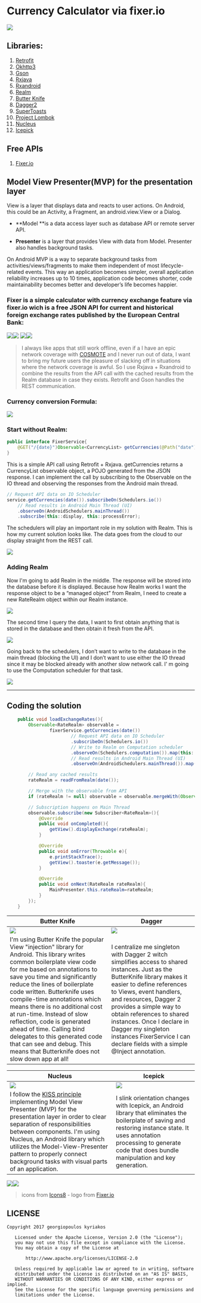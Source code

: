 # Currency Calculator via fixer.io

![](https://github.com/domgeorg/CurrencyCalculatorViaFixer.io/blob/master/currency%20exchange/money.png)

## Libraries:
1. [Retrofit](http://square.github.io/retrofit/)
2. [Okhttp3](https://github.com/square/okhttp/tree/master/okhttp/src/main/java/okhttp3)
3. [Gson](https://github.com/google/gson)
3. [Rxjava](https://github.com/ReactiveX/RxJava)
4. [Rxandroid](https://github.com/ReactiveX/RxAndroid)
5. [Realm](https://blog.realm.io/realm-for-android/)
6. [Butter Knife](http://jakewharton.github.io/butterknife/)
7. [Dagger2](https://google.github.io/dagger/)
8. [SuperToasts](https://github.com/JohnPersano/SuperToasts)
9. [Project Lombok](https://projectlombok.org/)
10. [Nucleus](https://github.com/konmik/nucleus)
11. [Icepick](https://github.com/frankiesardo/icepick)

## Free APIs
1. [Fixer.io](http://fixer.io/)

## Model View Presenter(MVP) for the presentation layer
View is a layer that displays data and reacts to user actions. On Android, this could be an Activity, a Fragment, an android.view.View or a Dialog.

* **Model **is a data access layer such as database API or remote server API.

* **Presenter** is a layer that provides View with data from Model. Presenter also handles background tasks.

On Android MVP is a way to separate background tasks from activities/views/fragments to make them independent of most lifecycle-related events. This way an application becomes simpler, overall application reliability increases up to 10 times, application code becomes shorter, code maintainability becomes better and developer’s life becomes happier.

### Fixer is a simple calculator with currency exchange feature via fixer.io wich is a free JSON API for current and historical foreign exchange rates published by the European Central Bank:

![](https://github.com/domgeorg/CurrencyCalculatorViaFixer.io/blob/master/currency%20exchange/Screenshot_20171018-181129.png)![](https://github.com/domgeorg/CurrencyCalculatorViaFixer.io/blob/master/currency%20exchange/Screenshot_20171018-181220.png)
![](https://github.com/domgeorg/CurrencyCalculatorViaFixer.io/blob/master/currency%20exchange/Screenshot_20171018-181657.png)![](https://github.com/domgeorg/CurrencyCalculatorViaFixer.io/blob/master/currency%20exchange/Screenshot_20171018-181506.png)

> I always like apps that still work offline, even if a I have an epic network coverage with [COSMOTE](https://www.cosmote.gr/hub/) and I never run out of data, I want to bring my future users the pleasure of slacking off in situations where the network coverage is awful. So I use Rxjava + Rxandroid to combine the results from the API call with the cached results from the Realm database in case they exists. Retrofit and Gson handles the REST communication. 

### Currency conversion Formula:
![](https://github.com/domgeorg/CurrencyCalculatorViaFixer.io/blob/master/currency%20exchange/CodeCogsEqn%20(1).png)

### Start without Realm:
``` Java 
public interface FixerService{
    @GET("/{date}")Observable<CurrencyList> getCurrencies(@Path("date") String date);
}
```

This is a simple API call using Retrofit + Rxjava. getCurrencies returns a CurrencyList observable object, a POJO generated from the JSON response. I can implement the call by subscribing to the Observable<WeatherResponse> on the IO thread and observing the responses from the Android main thread.

``` Java 
// Request API data on IO Scheduler
service.getCurrencies(date()).subscribeOn(Schedulers.io())
    // Read results in Android Main Thread (UI)
    .observeOn(AndroidSchedulers.mainThread())
    .subscribe(this::display, this::processError);
```

The schedulers will play an important role in my solution with Realm.
This is how my current solution looks like. The data goes from the cloud to our display straight from the REST call.

![](https://github.com/domgeorg/CurrencyCalculatorViaFixer.io/blob/master/currency%20exchange/1.png)

### Adding Realm
Now I'm going to add Realm in the middle. The response will be stored into the database before it is displayed. Because how Realm works I want the response object to be a “managed object” from Realm, I need to create a new RateRealm object within our Realm instance.

![](https://github.com/domgeorg/CurrencyCalculatorViaFixer.io/blob/master/currency%20exchange/2.png)

The second time I query the data, I want to first obtain anything that is stored in the database and then obtain it fresh from the API.

![](https://github.com/domgeorg/CurrencyCalculatorViaFixer.io/blob/master/currency%20exchange/3.png)

Going back to the schedulers, I don’t want to write to the database in the main thread (blocking the UI) and I don’t want to use either the IO thread since it may be blocked already with another slow network call. I' m going to use the Computation scheduler for that task.

![](https://github.com/domgeorg/CurrencyCalculatorViaFixer.io/blob/master/currency%20exchange/4.png)

***

## Coding the solution

``` Java
    public void loadExchangeRates(){
        Observable<RateRealm> observable =
                fixerService.getCurrencies(date())
                        // Request API data on IO Scheduler
                        .subscribeOn(Schedulers.io())
                        // Write to Realm on Computation scheduler
                        .observeOn(Schedulers.computation()).map(this::writeToRealm)
                        // Read results in Android Main Thread (UI)
                        .observeOn(AndroidSchedulers.mainThread()).map(this::readFromRealm);

        // Read any cached results
        rateRealm = readFromRealm(date());

        // Merge with the observable from API
        if (rateRealm != null) observable = observable.mergeWith(Observable.just(rateRealm));

        // Subscription happens on Main Thread
        observable.subscribe(new Subscriber<RateRealm>(){
            @Override
            public void onCompleted(){
                getView().displayExchange(rateRealm);
            }

            @Override
            public void onError(Throwable e){
                e.printStackTrace();
                getView().toaster(e.getMessage());
            }

            @Override
            public void onNext(RateRealm rateRealm){
                MainPresenter.this.rateRealm=rateRealm;
            }
        });
    }

```
| Butter Knife | Dagger         |
| ------------- |-------------|
|![](https://github.com/domgeorg/CurrencyCalculatorViaFixer.io/blob/master/currency%20exchange/icons8-Chef%20Knife%20Filled-100.png)|![](https://github.com/domgeorg/CurrencyCalculatorViaFixer.io/blob/master/currency%20exchange/icons8-Syringe%20Filled-100.png)|
I'm using Butter Knife the popular View "injection" library for Android. This library writes common boilerplate view code for me based on annotations to save you time and significantly reduce the lines of boilerplate code written. Butterknife uses compile-time annotations which means there is no additional cost at run-time. Instead of slow reflection, code is generated ahead of time. Calling bind delegates to this generated code that can see and debug. This means that Butterknife does not slow down app at all!|I centralize me singleton with Dagger 2 witch simplifies access to shared instances. Just as the ButterKnife library makes it easier to define references to Views, event handlers, and resources, Dagger 2 provides a simple way to obtain references to shared instances. Once I declare in Dagger my singleton instances FixerService I can declare fields with a simple @Inject annotation.|

| Nucleus | Icepick        |
| ------------- |-------------|
|![](https://github.com/domgeorg/CurrencyCalculatorViaFixer.io/blob/master/currency%20exchange/icons8-Atom%20Editor%20Filled-100.png)|![](https://github.com/domgeorg/CurrencyCalculatorViaFixer.io/blob/master/currency%20exchange/icons8-Ice%20Cream%20Scoop%20Filled-100.png)|
I follow the [KISS principle](https://www.wikiwand.com/en/KISS_principle) implementing Model View Presenter (MVP) for the presentation layer in order to clear separation of responsibilities between components. I'm using Nucleus, an Android library which utilizes the Model-View-Presenter pattern to properly connect background tasks with visual parts of an application.|I slink orientation changes with Icepick, an Android library that eliminates the boilerplate of saving and restoring instance state. It uses annotation processing to generate code that does bundle manipulation and key generation.|

![](https://github.com/domgeorg/CurrencyCalculatorViaFixer.io/blob/master/currency%20exchange/Screenshot_20171018-181556.png)![](https://github.com/domgeorg/CurrencyCalculatorViaFixer.io/blob/master/currency%20exchange/Screenshot_20171018-181608.png)

> icons from [Icons8](https://icons8.com/) - logo from [Fixer.io](http://fixer.io)

## LICENSE
```
Copyright 2017 georgiopoulos kyriakos

   Licensed under the Apache License, Version 2.0 (the "License");
   you may not use this file except in compliance with the License.
   You may obtain a copy of the License at

       http://www.apache.org/licenses/LICENSE-2.0

   Unless required by applicable law or agreed to in writing, software
   distributed under the License is distributed on an "AS IS" BASIS,
   WITHOUT WARRANTIES OR CONDITIONS OF ANY KIND, either express or implied.
   See the License for the specific language governing permissions and
   limitations under the License.
```
